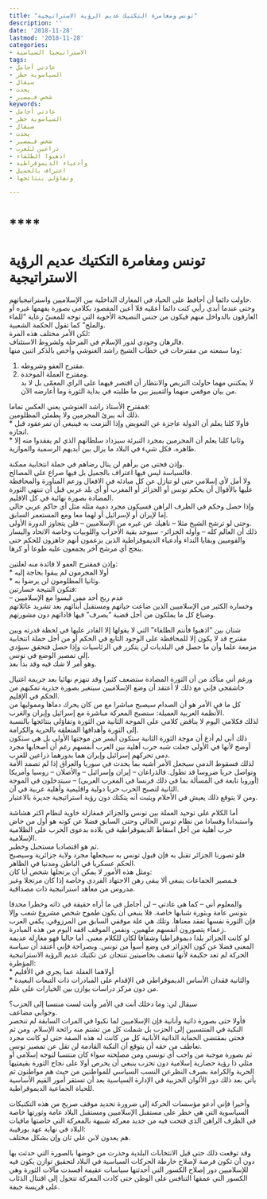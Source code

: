 ```yaml
---
title: "تونس ومغامرة التكتيك عديم الرؤية الاستراتيجية"
description: ''
date: '2018-11-28'
lastmod: '2018-11-28'
categories:
- الاستراتيجيا السياسية
tags:
- عادتي أجامل
- السياسوية خطر
- سيقال
- يحدث
- شخص فـمصير
keywords:
- عادتي أجامل
- السياسوية خطر
- سيقال
- يحدث
- شخص فـمصير
- ذراعين للغرب
- اذهبوا الطلقاء
- وأدعياء الديموقراطية
- اعتراف بالجميل
- وتفاؤلي بنتائجها

---
```

# ****

# **تونس ومغامرة التكتيك عديم الرؤية الاستراتيجية**

حاولت دائما أن أحافظ على الحياد في المعارك الداخلية بين الإسلاميين واستراتيجياتهم.   
وحتى عندما أبدي رأيي كنت دائما أعمّيه فلا أعين المقصود بكلامي بصورة يفهمها غيره أو العارفون بالدواخل منهم فيكون من جنس النصيحة الأخوية التي توجه للمعنيّ رعاية “للماء والملح” كما تقول الحكمة الشعبية.   
لكن الأمر مختلف هذه المرة:   
فالرهان وجودي لدور الإسلام في المرحلة ولشروط الاستئناف.   
وما سمعته من مقترحات في خطاب الشيخ راشد الغنوشي وأخص بالذكر اثنين منها:  
1. مقترح العفو وشروطه.  
2. ومقترح العملة الموحدة.  
لا يمكنني مهما حاولت التربص والانتظار أن اقتصر فيهما على الراي المعمّى بل لا بد من بيان موقفي منهما والتمييز بين ما طلبته في بداية الثورة وما أعارضه الآن.

فمقترح الأستاذ راشد الغنوشي يعني العكس تماما:   
ذلك أنه يبرئ المجرمين ولا يطمئن المظلومين.   
\* فأولا كلنا يعلم أن الدولة عاجزة عن التعويض وإذا التزمت به فينبغي أن تمرعقود قبل انجازه.   
\* وثانيا كلنا يعلم أن المجرمين بمجرد التبرئة سيزداد سلطانهم الذي لم يفقدوا منه إلا ظاهره. فكل شيء في البلاد ما يزال بين أيديهم الرسمية والموازية.

وإذن فحتى من برأهم لن ينال رضاهم في حملة انتخابية ممكنة.   
فالسياسة ليس فيها اعتراف بالجميل بل فيها صراع على المصالح.   
ولا أمل لأي إسلامي حتى لو تنازل عن كل مبادئه في الافعال وزعم المناورة والمحافظة عليها بالأقوال أن يحكم تونس أو الجزائر أو المغرب أو أي بلد عربي قبل أن تنتهي الثورة المضادة بصورة نهائية في كل الاقليم.   
وإذا حصل وحكم في الظرف الراهن فسيكون مجرد دمية مثله مثل أي حاكم عربي حالي إما لإيران أو لإسرائيل أو لهما معا ومع المستعمر السابق.  
وحتى لو ترشح الشيخ مثلا – ناهيك عن غيره من الإسلاميين – فلن يتجاوز الدورة الأولى.   
ذلك أن العالم كله – وأوله الجزائر- سيوحد بقية الأحزاب واللوبيات وخاصة الاتحاد واليسار والقوميين وبقايا النداء وأدعياء الديموقراطية الذين يزعمون أنهم جاهزون للحكم حتى ينجح أي مرشح آخر يجمعون عليه طوعا أو كرها.

وإذن فمقترح العفو لا فائدة منه لعلتين:   
\* أولا المجرمون لم يبقوا بحاجة إليه   
\* وثانيا المظلومون لن يرضوا به.   
فتكون النتيجة خسارتين:   
– عدم ربح أحد ممن ليسوا مع الإسلاميين   
وخسارة الكثير من الإسلاميين الذين ضاعت حياتهم ومستقبل أبنائهم بعد تشريد عائلاتهم وضياع كل ما يملكون من أجل قضية “يصرف” فيها قاداتهم دون مشورتهم.

شتان بين “اذهبوا فأنتم الطلقاء” التي لا يقولها إلا القادر عليها في لحظة قدرته وبين مقترح قد لا يكون إلا للمحافظة على الوجود التابع في الحكم أو من أجل حملة انتخابية مزمعة علما وأن ما حصل في البلديات لن يتكرر في الرئاسيات وإذا حصل فتحقق سيؤدي إلى تمصير الوضع في تونس.   
وهو أمر لا شك فيه وقد بدأ بعد.

ورغم أني متأكد من أن الثورة المضادة ستضعف كثيرا وقد تنهزم نهائيا بعد جريمة اغتيال خاشقجي فإني مع ذلك لا أعتقد أن وضع الإسلاميين سيتغير بصورة جذرية تمكنهم من الحكم في الإقليم.   
كل ما في الأمر هو أن الصدام سيصبح مباشرا مع من كان يحرك دماها ومموليها من الأنظمة العربية العميلة: ستصبح المعركة مباشرة مع إسرائيل وإيران والغرب.  
لذلك فكلامي اليوم لا يناقض كلامي على الموجة الثانية من الثورة وتفاؤلي بنتائجها بالنسبة إلى الثورة وأهدافها المتعلقة بالحرية والكرامة.   
ذلك أني لم أدع أن موجة الثورة الثانية ستكون أيسر من موجتها الأولى بل هي ستكون أوضح لأنها في الأولى جعلت شبه حرب أهلية بين العرب أنفسهم رغم أن أصحابها مجرد دمى تحركهم إسرائيل وإيران هما بدورهما ذراعين للغرب.  
لذلك فسقوط الدمى سيجعل الأمر أشبه بما يحدث في سوريا والعراق إذا لم تصمد الأمة وتواصل حربا ضروسا قد تطول. فالذراعان – إيران وإسرائيل – والأصلان – روسيا وأمريكا (أوروبا تابعة في المسألة بما في ذلك فرنسا في المغرب العربي) – سيتدخلون في الموجة الثانية لتصبح الحرب حربا دولية واقليمية وأهلية عربية في آن.   
ومن لا يتوقع ذلك يعيش في الأحلام ويثبت أنه يتكتك دون رؤية استراتيجية جديرة بالاعتبار.

أما الكلام على توحيد العملة بين تونس والجزائر فمغازلة خاوية لنظام اكثر هشاشة واستبدادا وفسادا من نظام تونس الحالي وحتى السابق فضلا عن كونه هو أول من خاض حرب أهلية من أجل اسقاط الديموقراطية في بلاده بدعوى الحرب على الظلامية الإسلامية.   
ثم هو اقتصاديا مستحيل وخطير.   
فلو تصورنا الجزائر تقبل به فإن قبول تونس به سيجعلها مجرد ولاية جزائرية وسيصبح الحكم عسكريا في الباطن ومدنيا في الظاهر.   
ومثل هذه الأمور لا يمكن أن يرتجلها شخص أيا كان:   
فـمصير الجماعات ينبغي ألا يبقى رهن الاجتهاد الفردي وخاصة إذا كان مرتجلا وغير مدروس من معاهد استراتيجية ذات مصداقية.

والمعلوم أني – كما هي عادتي – لن أجامل في ما أراه حقيقة في ذاته وخطرا محدقا بتونس عامة وبثورة شبابها خاصة. فلا ينبغي أن يكون طموح شخص مشروع شعب وإلا فإن الثورة نفسها تفقد معناها. وتلك هي علة موقفي السابق من المرزوقي. يكفي العرب زعماء يتصورون أنفسهم ملهمين. ونفس الموقف اقفه اليوم من هذه المبادرة.   
لو كانت الجزائر بلدا ديموقراطيا وشفافا لكان للكلام معنى. أما حاليا فهو مغازلة عديمة المعنى فضلا عن كون الجزائر في وضع أسوأ من تونس. وبصراحة فإني أعتقد أن سياسة الحركة لم تعد حكيمة لأنها تتصف بخاصيتين تنتجان عن تكتيك عديم الرؤية الاستراتيجية المؤطرة:  
\* أولاهما الغفلة عما يجري في الأقليم   
\* والثانية فقدان الأساس الديموقراطي في الإقدام على المبادرات ذات التبعات البعيدة من دون مركز دراسات يوازن بين الخيارات على علم.

سيقال لي: وما دخلك أنت في الأمر وأنت لست منتسبا إلى الحزب؟   
وجوابي مضاعف.   
فأولا حتى بصورة ذاتية وأنانية فإن الإسلاميين لما نكبوا في المرات السابقة لم تنحصر النكبة في المنتسبين إلى الحزب بل شملت كل من تشتم منه رائحة الإسلام. ومن ثم فحتى بمقتضى الحماية الذاتية الأنانية كل من كانت له هذه الصفة حتى لو كانت مجرد تعاطف من حقه أن يتوقع أن النكبة القادمة لن تقل عن تمصير تونس.  
ثم بصورة موجبة من واجب أي تونسي ومن مصلحته سواء كان منتسبا لتوجه إسلامي أو مثلي ذا رؤية حضارية إسلامية دون تحزب ينبغي أن يحرص أولا على نجاح الثورة بقيمتيها الحرية والكرامة بصرف النظرعن النسب السياسي للمواطنين من حيث هم مواطنون ثم يأتي بعد ذلك دور الألوان الحزبية في الإدارة السياسية بعد أن تستقر أمور القيم الأساسية للحياة الجماعية الديموقراطية.

وأخيرا فإني أدعو مؤسسات الحركة إلى ضرورة تحديد موقف صريح من هذه التكتيكات السياسوية التي هي خطر على مستقبل الإسلاميين ومستقبل البلاد عامة وثورتها خاصة في الظرف الراهن الذي فتحت فيه من جديد معركة شبيهة بالمعركة التي خاضتها مافيات البلاد في نهاية عهد بورقيبة:   
هم يعدون لابن علي ثان وإن بشكل مختلف.

وقد توقعت ذلك حتى قبل الانتخابات البلدية وحذرت من خوضها بالصورة التي حدثت بها دون أن تكون فرصة لإصلاح خارطة الحركات السياسية في البلاد لتحقيق توازن يكون فيه للإسلاميين دور إصلاح الكسور التي أحدثتها سياسات عقيمة أفسدت مآلات الثورة وهي الكسور التي عمقها التنافس على الوطن حتى كادت المعركة تتحول إلى اقتتال الذئاب على فريسة جيفة.

###